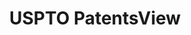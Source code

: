 ---
bigquery: https://console.cloud.google.com/bigquery?p=patents-public-data&d=patentsview&page=dataset
citation: Attribution should be given to PatentsView for use, distribution, or derivative
  works.
code: https://github.com/CSSIP-AIR/PatentsView-Code-Snippets/
contributors: USPTO
cost: None
description: 'PatentsView includes US patent data including raw data (summaries, applications,
  pregrant applications), disambugations of inventors and assignees, and inventor
  gender estimates.  Also foreign priority data, # of figures and sheets, and government
  interest statements.'
documentation: https://patentsview.org/query/builder-faqs
last_edit: Mon, 04 Apr 2022 19:02:57 GMT
location: https://patentsview.org/
maintained_by: USPTO
record_creation_timestamp: 12/2/2020 17:20:46
schema_fields: '[''applicant_type'', ''doc_type'', ''citation_id'', ''disamb_assignee_id_20200331'',
  ''disamb_inventor_id_20191231'', ''lapse_of_patent'', ''field_title'', ''disamb_assignee_id_20191008'',
  ''subgroup'', ''rawassignee_id'', ''role'', ''category_id'', ''status'', ''latitude'',
  ''gi_statement'', ''longitude'', ''num'', ''length'', ''publication_number'', ''subsection_id'',
  ''num_claims'', ''disamb_inventor_id_20191008'', ''male_flag'', ''disamb_assignee_id_20191231'',
  ''_102_date'', ''section_id'', ''sequence'', ''disamb_inventor_id_20190312'', ''mainclass_id'',
  ''reldocno'', ''level_one'', ''lname'', ''term_disclaimer'', ''series_code'', ''fname'',
  ''section'', ''disamb_assignee_id_20200929'', ''disamb_inventor_id_20170307'', ''latlong'',
  ''level_three'', ''subgroup_id'', ''state'', ''disamb_inventor_id_20171226'', ''disamb_inventor_id_20170808'',
  ''variety'', ''organization_id'', ''state_fips'', ''city'', ''f102_date'', ''name_first'',
  ''rule_47'', ''kind'', ''name_last'', ''exemplary'', ''symbol_position'', ''num_figures'',
  ''designation'', ''location_id'', ''text'', ''number'', ''term_extension'', ''id'',
  ''disamb_assignee_id_20200630'', ''rawinventor_id'', ''action_date'', ''assignee_id'',
  ''num_sheets'', ''rel_id'', ''type'', ''group'', ''disamb_inventor_id_20171003'',
  ''category'', ''doctype'', ''disamb_inventor_id_20180528'', ''disamb_assignee_id_20181127'',
  ''country_transformed'', ''disamb_inventor_id_20190820'', ''latin_name'', ''patent_id'',
  ''inventor_id'', ''disamb_inventor_id_20200630'', ''uuid'', ''classification_value'',
  ''disamb_inventor_id_20201229'', ''attribution_status'', ''term_grant'', ''classification_level'',
  ''ipc_version_indicator'', ''classification_data_source'', ''main_group'', ''relkind'',
  ''dependent'', ''date'', ''_371_date'', ''contract_award_number'', ''deceased'',
  ''group_id'', ''title'', ''disamb_inventor_id_20200929'', ''ipc_class'', ''withdrawn'',
  ''country'', ''subclass'', ''disamb_assignee_id_20190312'', ''subclass_id'', ''disamb_assignee_id_20190820'',
  ''classification_status'', ''county'', ''f371_date'', ''application_id'', ''rawlocation_id'',
  ''disclaimer_date'', ''subcategory_id'', ''disamb_inventor_id_20200331'', ''male'',
  ''field_id'', ''lawyer_id'', ''county_fips'', ''abstract'', ''filename'', ''level_two'',
  ''name'', ''sector_title'', ''disamb_inventor_id_20181127'', ''organization'']'
shortname: patentsview
tags:
- disambiguation
- United States
- gender
terms_of_use: Creative Commons Attribution 4.0 International License.
timeframe: 1963-1999
title: USPTO PatentsView
uuid: cf1780b1-e265-4e49-8d1d-83b9cfe0fd9a
---